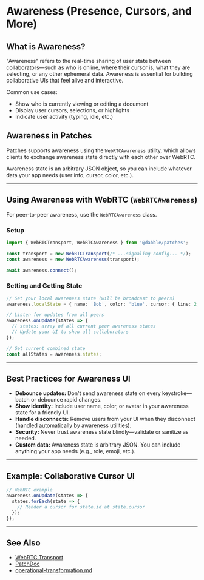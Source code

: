 # Awareness (Presence, Cursors, and More)

## What is Awareness?

"Awareness" refers to the real-time sharing of user state between collaborators—such as who is online, where their cursor is, what they are selecting, or any other ephemeral data. Awareness is essential for building collaborative UIs that feel alive and interactive.

Common use cases:

- Show who is currently viewing or editing a document
- Display user cursors, selections, or highlights
- Indicate user activity (typing, idle, etc.)

## Awareness in Patches

Patches supports awareness using the `WebRTCAwareness` utility, which allows clients to exchange awareness state directly with each other over WebRTC.

Awareness state is an arbitrary JSON object, so you can include whatever data your app needs (user info, cursor, color, etc.).

---

## Using Awareness with WebRTC (`WebRTCAwareness`)

For peer-to-peer awareness, use the `WebRTCAwareness` class.

### Setup

```typescript
import { WebRTCTransport, WebRTCAwareness } from '@dabble/patches';

const transport = new WebRTCTransport(/* ...signaling config... */);
const awareness = new WebRTCAwareness(transport);

await awareness.connect();
```

### Setting and Getting State

```typescript
// Set your local awareness state (will be broadcast to peers)
awareness.localState = { name: 'Bob', color: 'blue', cursor: { line: 2, ch: 3 } };

// Listen for updates from all peers
awareness.onUpdate(states => {
  // states: array of all current peer awareness states
  // Update your UI to show all collaborators
});

// Get current combined state
const allStates = awareness.states;
```

---

## Best Practices for Awareness UI

- **Debounce updates:** Don't send awareness state on every keystroke—batch or debounce rapid changes.
- **Show identity:** Include user name, color, or avatar in your awareness state for a friendly UI.
- **Handle disconnects:** Remove users from your UI when they disconnect (handled automatically by awareness utilities).
- **Security:** Never trust awareness state blindly—validate or sanitize as needed.
- **Custom data:** Awareness state is arbitrary JSON. You can include anything your app needs (e.g., role, emoji, etc.).

---

## Example: Collaborative Cursor UI

```typescript
// WebRTC example
awareness.onUpdate(states => {
  states.forEach(state => {
    // Render a cursor for state.id at state.cursor
  });
});
```

---

## See Also

- [WebRTC Transport](./operational-transformation.md#webrtc)
- [PatchDoc](./PatchDoc.md)
- [operational-transformation.md](./operational-transformation.md)
